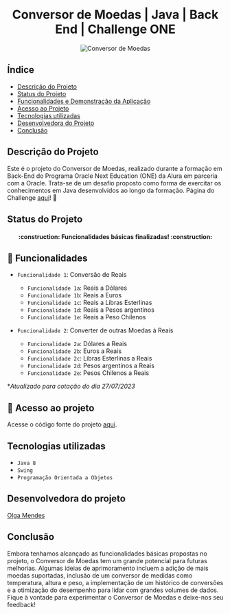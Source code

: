 <h1 align="center">Conversor de Moedas | Java | Back End | Challenge ONE</h1>

<p align="center">
  <img src="https://lh3.googleusercontent.com/fife/AKsag4NlHVGkhs6Zp68jUTPS2fcVjJNs9PXUxx-wRVizxlqTd60DWAf71Grzr_HJ48nosAaG2S7QtwWYYX-NpsYL61MQPUsEEBBRM2o9obGlh4gLICvnFzbsljaEukgYUNqwoOwgYAjxMHhSfeTZm0VfJ5QLxXPGMOprI_VWhzDRo-uKvxlhAJ3ByQe0LhYPblGBhTjMcwxq8Gec2FivBENRhVhs9qpsT9RQwMxQHXW_pTOLNoxVNPAvgJoy2AzPJ1dy0iDmXQhFFLC0FBLko5e0AeXotmhyIiEH5P4bdPHB0PtprOLpJTZAow5j6GDl6izKxnl3rr4FBSr_opT7H1auayeDRhfrLJLoxsXrjJC-kbZkR2fBQoT8APJSNsShyye94U77GeSUr0tKF2rQn02CbXwlZjoQMDcamLQOn7bfKV9s0C4ZLy5GEWsMZulpoJ7Q8mJFEVqBzFcGdGgRY95yl54Ewr9OHx7NdkCp2E_TDEWBx1EnR-eGuFdmvmtPlHR8yo3wE3gK4lieXQE5ft-CdX3-vylqFr_1Y7DwTkwo0yrMZqiZC4MfDTUHwMQ7bCsejKXOrGmUiEpVlKv0oC8dA_vbXvrs5nYaSgodByhwSQa_3uv3jf7pHjs7-rB4c8U1oq3VH1onPZiQDf4JVvKJKb77HcLyswun1N1O8jxYd9M9YxdB2kg5JdNJjwHFcfUvtZOOtsYBnnU7mhUzwZt8LGyyaLEhMAUXDkMS6saClDJ6ufHhR4p-eoYgJCW5kDXjQzeYM_CpWVxjmacRaVNW5AcWuyp4WDg_mQZs-T2HQ6ve3nWVUl8MZpdlyzqSnK8otaW4NVg7ENuJRxpEmCgVD3sgf-wkLzm91RzuGd2Io_IAQryz90tzEMgNr1N9Qv8GAYykwOz-ViIRcQWm9MSh0i2_Z5oag7dHPZAaB07OSwBH6gZc_cX9qBGBVSoFbC-TvSvSVOXsQkeq7cnLuRAu4BO_c7hZcSiaqKPxuVlra8U-vMI2t-bfXfo-pBo43ayIl16sPVLOBpEx-z6oXEIRow43S3c-xTj8NLXN_Zt2i86vKYjXAkOzrBGCKXQd8JLeqPPBI28hoBoXXh8CFNRzMghhG58SnApdwAYzf9R6l4gpx3_TrUUn-aBnoLuQBvfrgCC_7OWFCb5AtaBlhHwtnJmN0I_HN4Q2TEEVnGj90kz4i2jzeZ9fob70ZVcxew6W3FqhME7FdmG7aPQaSc59dwv0nOjBLa4O_TyxCZI1Dfr2OddTqNKfTcolTs7dydXT7R3tad99ul6chdk6eLz-fR0czfJTTijXzpgarweF2HlDptombgK_YgKeRWMzdFbMMfMfyfm4yLzQI7Ywh2ZR5h7gvsM9VOOv98Equcmh36wHcT-PA0IvzjTtdn15xg6UNZvfwCIPdaRQ5bbXhMD9B5njoLZNmG0cesv3OspipvZJd4mu6KNXDkpjPAFuN1OlLQPuhlZ1n3HbPtHIQ2oaQ0CsVo4Y9pQk7HO8U91sPr_xCPd1JaMly5BUUvdwLDxgFxSURvLS=w1325-h627" alt="Conversor de Moedas" />
</p>

## Índice 

* [Descrição do Projeto](#descrição-do-projeto)
* [Status do Projeto](#status-do-projeto)
* [Funcionalidades e Demonstração da Aplicação](#funcionalidades-e-demonstração-da-aplicação)
* [Acesso ao Projeto](#acesso-ao-projeto)
* [Tecnologias utilizadas](#tecnologias-utilizadas)
* [Desenvolvedora do Projeto](#desenvolvedora-do-projeto)
* [Conclusão](#conclusão)

## Descrição do Projeto
Este é o projeto do Conversor de Moedas, realizado durante a formação em Back-End do Programa Oracle Next Education (ONE) da Alura em parceria com a Oracle. Trata-se de um desafio proposto como forma de exercitar os conhecimentos em Java desenvolvidos ao longo da formação. 
Página do Challenge [aqui](https://www.alura.com.br/challenges/oracle-one-back-end/conversordemoedas/conversor#btn-start)! 📃

## Status do Projeto
<h4 align="center"> 
    :construction: Funcionalidades básicas finalizadas! :construction:
</h4>

## :hammer: Funcionalidades

- `Funcionalidade 1`: Conversão de Reais
  - `Funcionalidade 1a`: Reais a Dólares
  - `Funcionalidade 1b`: Reais a Euros
  - `Funcionalidade 1c`: Reais a Libras Esterlinas
  - `Funcionalidade 1d`: Reais a Pesos argentinos
  - `Funcionalidade 1e`: Reais a Peso Chilenos

- `Funcionalidade 2`: Converter de outras Moedas à Reais
  - `Funcionalidade 2a`: Dólares a Reais
  - `Funcionalidade 2b`: Euros a Reais
  - `Funcionalidade 2c`: Libras Esterlinas a Reais
  - `Funcionalidade 2d`: Pesos argentinos a Reais
  - `Funcionalidade 2e`: Pesos Chilenos a Reais

**Atualizado para cotação do dia 27/07/2023*

## 📁 Acesso ao projeto
Acesse o código fonte do projeto [aqui](https://github.com/olgacsmendes/Conversor-Oracle-ONE/tree/main/Conversor).

## Tecnologias utilizadas
- `Java 8`
- `Swing`
- `Programação Orientada a Objetos`

## Desenvolvedora do projeto
[Olga Mendes](https://www.linkedin.com/in/olga-mendes)

## Conclusão
Embora tenhamos alcançado as funcionalidades básicas propostas no projeto, o Conversor de Moedas tem um grande potencial para futuras melhorias. Algumas ideias de aprimoramento incluem a adição de mais moedas suportadas, inclusão de um conversor de medidas como temperatura, altura e peso, a implementação de um histórico de conversões e a otimização do desempenho para lidar com grandes volumes de dados.
Fique à vontade para experimentar o Conversor de Moedas e deixe-nos seu feedback!
